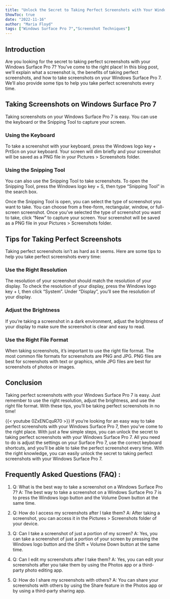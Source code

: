 ```yaml
---
title: "Unlock the Secret to Taking Perfect Screenshots with Your Windows Surface Pro 7!"
ShowToc: true 
date: "2022-11-16"
author: "Maria Floyd" 
tags: ["Windows Surface Pro 7","Screenshot Techniques"]
---
```

## Introduction

Are you looking for the secret to taking perfect screenshots with your Windows Surface Pro 7? You’ve come to the right place! In this blog post, we’ll explain what a screenshot is, the benefits of taking perfect screenshots, and how to take screenshots on your Windows Surface Pro 7. We’ll also provide some tips to help you take perfect screenshots every time.

## Taking Screenshots on Windows Surface Pro 7

Taking screenshots on your Windows Surface Pro 7 is easy. You can use the keyboard or the Snipping Tool to capture your screen. 

### Using the Keyboard

To take a screenshot with your keyboard, press the Windows logo key + PrtScn on your keyboard. Your screen will dim briefly and your screenshot will be saved as a PNG file in your Pictures > Screenshots folder.

### Using the Snipping Tool

You can also use the Snipping Tool to take screenshots. To open the Snipping Tool, press the Windows logo key + S, then type “Snipping Tool” in the search box.

Once the Snipping Tool is open, you can select the type of screenshot you want to take. You can choose from a free-form, rectangular, window, or full-screen screenshot. Once you’ve selected the type of screenshot you want to take, click “New” to capture your screen. Your screenshot will be saved as a PNG file in your Pictures > Screenshots folder.

## Tips for Taking Perfect Screenshots

Taking perfect screenshots isn’t as hard as it seems. Here are some tips to help you take perfect screenshots every time:

### Use the Right Resolution

The resolution of your screenshot should match the resolution of your display. To check the resolution of your display, press the Windows logo key + I, then click “System”. Under “Display”, you’ll see the resolution of your display.

### Adjust the Brightness

If you’re taking a screenshot in a dark environment, adjust the brightness of your display to make sure the screenshot is clear and easy to read.

### Use the Right File Format

When taking screenshots, it’s important to use the right file format. The most common file formats for screenshots are PNG and JPG. PNG files are best for screenshots with text or graphics, while JPG files are best for screenshots of photos or images.

## Conclusion

Taking perfect screenshots with your Windows Surface Pro 7 is easy. Just remember to use the right resolution, adjust the brightness, and use the right file format. With these tips, you’ll be taking perfect screenshots in no time!

{{< youtube 0ZxENCquR70 >}} 
If you’re looking for an easy way to take perfect screenshots with your Windows Surface Pro 7, then you’ve come to the right place. With just a few simple steps, you can unlock the secret to taking perfect screenshots with your Windows Surface Pro 7. All you need to do is adjust the settings on your Surface Pro 7, use the correct keyboard shortcuts, and you’ll be able to take the perfect screenshot every time. With the right knowledge, you can easily unlock the secret to taking perfect screenshots with your Windows Surface Pro 7.

## Frequently Asked Questions (FAQ) :
1. Q: What is the best way to take a screenshot on a Windows Surface Pro 7?
A: The best way to take a screenshot on a Windows Surface Pro 7 is to press the Windows logo button and the Volume Down button at the same time.

2. Q: How do I access my screenshots after I take them?
A: After taking a screenshot, you can access it in the Pictures > Screenshots folder of your device.

3. Q: Can I take a screenshot of just a portion of my screen?
A: Yes, you can take a screenshot of just a portion of your screen by pressing the Windows logo button and the Shift + Volume Down button at the same time.

4. Q: Can I edit my screenshots after I take them?
A: Yes, you can edit your screenshots after you take them by using the Photos app or a third-party photo editing app.

5. Q: How do I share my screenshots with others?
A: You can share your screenshots with others by using the Share feature in the Photos app or by using a third-party sharing app.


